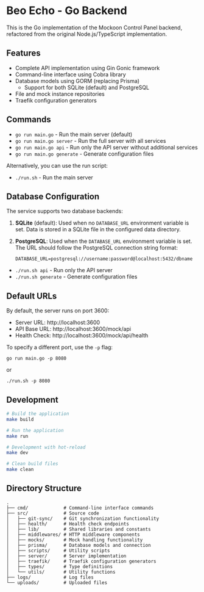 # Beo Echo - Go Backend

This is the Go implementation of the Mockoon Control Panel backend, refactored from the original Node.js/TypeScript implementation.

## Features

- Complete API implementation using Gin Gonic framework
- Command-line interface using Cobra library
- Database models using GORM (replacing Prisma)
  - Support for both SQLite (default) and PostgreSQL
- File and mock instance repositories
- Traefik configuration generators

## Commands

- `go run main.go` - Run the main server (default)
- `go run main.go server` - Run the full server with all services
- `go run main.go api` - Run only the API server without additional services
- `go run main.go generate` - Generate configuration files

Alternatively, you can use the run script:
- `./run.sh` - Run the main server

## Database Configuration

The service supports two database backends:

1. **SQLite** (default): Used when no `DATABASE_URL` environment variable is set. Data is stored in a SQLite file in the configured data directory.

2. **PostgreSQL**: Used when the `DATABASE_URL` environment variable is set. The URL should follow the PostgreSQL connection string format:
   ```
   DATABASE_URL=postgresql://username:password@localhost:5432/dbname
   ```
- `./run.sh api` - Run only the API server
- `./run.sh generate` - Generate configuration files

## Default URLs

By default, the server runs on port 3600:

- Server URL: http://localhost:3600
- API Base URL: http://localhost:3600/mock/api
- Health Check: http://localhost:3600/mock/api/health

To specify a different port, use the `-p` flag:
```
go run main.go -p 8080
```
or
```
./run.sh -p 8080
```

## Development

```bash
# Build the application
make build

# Run the application
make run

# Development with hot-reload
make dev

# Clean build files
make clean
```

## Directory Structure

```
.
├── cmd/             # Command-line interface commands
├── src/             # Source code
│   ├── git-sync/    # Git synchronization functionality
│   ├── health/      # Health check endpoints
│   ├── lib/         # Shared libraries and constants
│   ├── middlewares/ # HTTP middleware components
│   ├── mocks/       # Mock handling functionality
│   ├── prisma/      # Database models and connection
│   ├── scripts/     # Utility scripts
│   ├── server/      # Server implementation
│   ├── traefik/     # Traefik configuration generators
│   ├── types/       # Type definitions
│   └── utils/       # Utility functions
├── logs/            # Log files
└── uploads/         # Uploaded files
```
